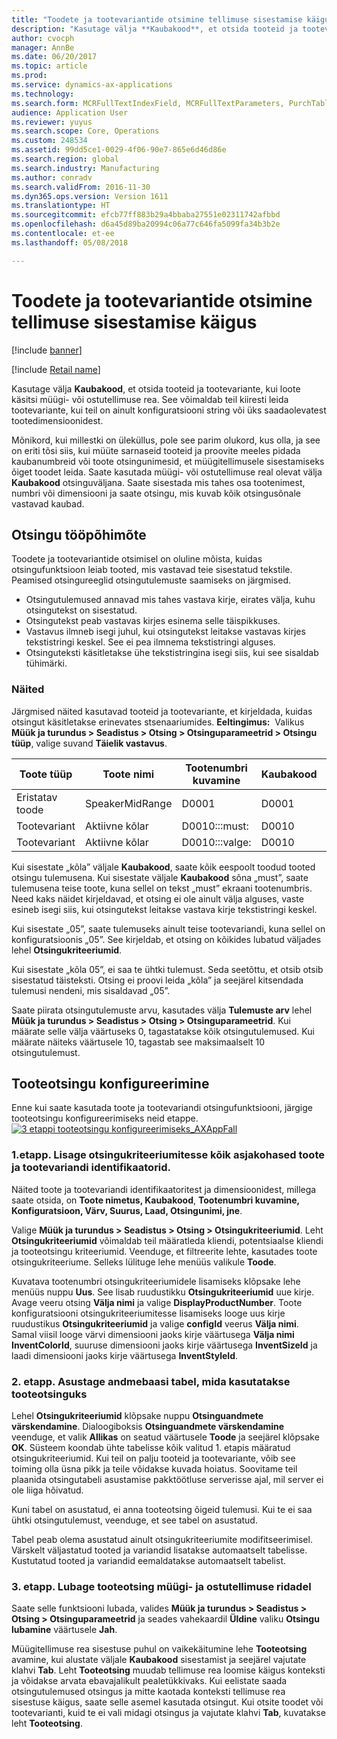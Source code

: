 ```yaml
---
title: "Toodete ja tootevariantide otsimine tellimuse sisestamise käigus"
description: "Kasutage välja **Kaubakood**, et otsida tooteid ja tootevariante, kui loote käsitsi müügi- või ostutellimuse rea. See võimaldab teil kiiresti leida tootevariante, kui teil on ainult konfiguratsiooni string või üks saadaolevatest tootedimensioonidest."
author: cvocph
manager: AnnBe
ms.date: 06/20/2017
ms.topic: article
ms.prod: 
ms.service: dynamics-ax-applications
ms.technology: 
ms.search.form: MCRFullTextIndexField, MCRFullTextParameters, PurchTable, SalesTable
audience: Application User
ms.reviewer: yuyus
ms.search.scope: Core, Operations
ms.custom: 248534
ms.assetid: 99dd5ce1-0029-4f06-90e7-865e6d46d86e
ms.search.region: global
ms.search.industry: Manufacturing
ms.author: conradv
ms.search.validFrom: 2016-11-30
ms.dyn365.ops.version: Version 1611
ms.translationtype: HT
ms.sourcegitcommit: efcb77ff883b29a4bbaba27551e02311742afbbd
ms.openlocfilehash: d6a45d89ba20994c06a77c646fa5099fa34b3b2e
ms.contentlocale: et-ee
ms.lasthandoff: 05/08/2018

---
```


# <a name="search-for-products-and-product-variants-during-order-entry"></a>Toodete ja tootevariantide otsimine tellimuse sisestamise käigus

[!include [banner](../includes/banner.md)]

[!include [Retail name](../includes/retail-name.md)]

Kasutage välja **Kaubakood**, et otsida tooteid ja tootevariante, kui loote käsitsi müügi- või ostutellimuse rea.  See võimaldab teil kiiresti leida tootevariante, kui teil on ainult konfiguratsiooni string või üks saadaolevatest tootedimensioonidest.

Mõnikord, kui millestki on üleküllus, pole see parim olukord, kus olla, ja see on eriti tõsi siis, kui müüte sarnaseid tooteid ja proovite meeles pidada kaubanumbreid või toote otsingunimesid, et müügitellimusele sisestamiseks õiget toodet leida. Saate kasutada müügi- või ostutellimuse real olevat välja **Kaubakood** otsinguväljana. Saate sisestada mis tahes osa tootenimest, numbri või dimensiooni ja saate otsingu, mis kuvab kõik otsingusõnale vastavad kaubad.

## <a name="how-search-works"></a>Otsingu tööpõhimõte
Toodete ja tootevariantide otsimisel on oluline mõista, kuidas otsingufunktsioon leiab tooted, mis vastavad teie sisestatud tekstile. Peamised otsingureeglid otsingutulemuste saamiseks on järgmised.

-   Otsingutulemused annavad mis tahes vastava kirje, eirates välja, kuhu otsingutekst on sisestatud.
-   Otsingutekst peab vastavas kirjes esinema selle täispikkuses.
-   Vastavus ilmneb isegi juhul, kui otsingutekst leitakse vastavas kirjes tekstistringi keskel. See ei pea ilmnema tekstistringi alguses.
-   Otsinguteksti käsitletakse ühe tekstistringina isegi siis, kui see sisaldab tühimärki.

### <a name="examples"></a>Näited

Järgmised näited kasutavad tooteid ja tootevariante, et kirjeldada, kuidas otsingut käsitletakse erinevates stsenaariumides. **Eeltingimus:**  Valikus **Müük ja turundus &gt; Seadistus &gt; Otsing &gt; Otsinguparameetrid &gt; Otsingu tüüp**, valige suvand **Täielik vastavus**.

| Toote tüüp     | Toote nimi    | Tootenumbri kuvamine | Kaubakood | Konfiguratsioon |
|------------------|-----------------|------------------------|-------------|---------------|
| Eristatav toode | SpeakerMidRange | D0001                  | D0001       | Pole            |
| Tootevariant  | Aktiivne kõlar  | D0010:::must:         | D0010       | 000005        |
| Tootevariant  | Aktiivne kõlar  | D0010:::valge:         | D0010       | Valge         |

Kui sisestate „kõla” väljale **Kaubakood**, saate kõik eespoolt toodud tooted otsingu tulemusena. Kui sisestate väljale **Kaubakood** sõna „must”, saate tulemusena teise toote, kuna sellel on tekst „must” ekraani tootenumbris. Need kaks näidet kirjeldavad, et otsing ei ole ainult välja alguses, vaste esineb isegi siis, kui otsingutekst leitakse vastava kirje tekstistringi keskel.  

Kui sisestate „05”, saate tulemuseks ainult teise tootevariandi, kuna sellel on konfiguratsioonis „05”. See kirjeldab, et otsing on kõikides lubatud väljades lehel **Otsingukriteeriumid**.  

Kui sisestate „kõla 05”, ei saa te ühtki tulemust. Seda seetõttu, et otsib otsib sisestatud täisteksti. Otsing ei proovi leida „kõla” ja seejärel kitsendada tulemusi nendeni, mis sisaldavad „05”.  

Saate piirata otsingutulemuste arvu, kasutades välja **Tulemuste arv** lehel **Müük ja turundus &gt; Seadistus &gt; Otsing &gt; Otsinguparameetrid**. Kui määrate selle välja väärtuseks 0, tagastatakse kõik otsingutulemused. Kui määrate näiteks väärtusele 10, tagastab see maksimaalselt 10 otsingutulemust.

## <a name="configure-the-product-search"></a>Tooteotsingu konfigureerimine
Enne kui saate kasutada toote ja tootevariandi otsingufunktsiooni, järgige tooteotsingu konfigureerimiseks neid etappe. [![3 etappi tooteotsingu konfigureerimiseks\_AXAppFall](./media/3-steps-to-configure-product-search_axappfall.png)](./media/3-steps-to-configure-product-search_axappfall.png)

### <a name="step-1-include-all-the-relevant-product-and-product-variant-identifiers-and-dimensions-in-the-search-criteria"></a>1.etapp. Lisage otsingukriteeriumitesse kõik asjakohased toote ja tootevariandi identifikaatorid.

Näited toote ja tootevariandi identifikaatoritest ja dimensioonidest, millega saate otsida, on **Toote nimetus, Kaubakood**, **Tootenumbri kuvamine, Konfiguratsioon, Värv, Suurus, Laad, Otsingunimi, jne**.  

Valige **Müük ja turundus &gt; Seadistus &gt; Otsing &gt; Otsingukriteeriumid**. Leht **Otsingukriteeriumid** võimaldab teil määratleda kliendi, potentsiaalse kliendi ja tooteotsingu kriteeriumid. Veenduge, et filtreerite lehte, kasutades toote otsingukriteeriume. Selleks lülituge lehe menüüs valikule **Toode**.  

Kuvatava tootenumbri otsingukriteeriumidele lisamiseks klõpsake lehe menüüs nuppu **Uus**. See lisab ruudustikku **Otsingukriteeriumid** uue kirje. Avage veeru otsing **Välja nimi** ja valige **DisplayProductNumber**. Toote konfiguratsiooni otsingukriteeriumitesse lisamiseks looge uus kirje ruudustikus **Otsingukriteeriumid** ja valige **configId** veerus **Välja nimi**. Samal viisil looge värvi dimensiooni jaoks kirje väärtusega **Välja nimi** **InventColorId**, suuruse dimensiooni jaoks kirje väärtusega **InventSizeId** ja laadi dimensiooni jaoks kirje väärtusega **InventStyleId**.

### <a name="step-2-populate-the-database-table-that-is-used-for-product-search"></a>2. etapp. Asustage andmebaasi tabel, mida kasutatakse tooteotsinguks

Lehel **Otsingukriteeriumid** klõpsake nuppu **Otsinguandmete värskendamine**. Dialoogiboksis **Otsinguandmete värskendamine** veenduge, et valik **Allikas** on seatud väärtusele **Toode** ja seejärel klõpsake **OK**. Süsteem koondab ühte tabelisse kõik valitud 1. etapis määratud otsingukriteeriumid. Kui teil on palju tooteid ja tootevariante, võib see toiming olla üsna pikk ja teile võidakse kuvada hoiatus. Soovitame teil plaanida otsingutabeli asustamise pakktöötluse serverisse ajal, mil server ei ole liiga hõivatud.  

Kuni tabel on asustatud, ei anna tooteotsing õigeid tulemusi. Kui te ei saa ühtki otsingutulemust, veenduge, et see tabel on asustatud.  

Tabel peab olema asustatud ainult otsingukriteeriumite modifitseerimisel. Värskelt väljastatud tooted ja variandid lisatakse automaatselt tabelisse. Kustutatud tooted ja variandid eemaldatakse automaatselt tabelist.

### <a name="step-3-enable-the-lookup-for-product-search-on-sales-and-purchase-order-lines"></a>3. etapp. Lubage tooteotsing müügi- ja ostutellimuse ridadel

Saate selle funktsiooni lubada, valides **Müük ja turundus &gt; Seadistus &gt; Otsing &gt; Otsinguparameetrid** ja seades vahekaardil **Üldine** valiku **Otsingu lubamine** väärtusele **Jah**.  

Müügitellimuse rea sisestuse puhul on vaikekäitumine lehe **Tooteotsing** avamine, kui alustate väljale **Kaubakood** sisestamist ja seejärel vajutate klahvi **Tab**. Leht **Tooteotsing** muudab tellimuse rea loomise käigus konteksti ja võidakse arvata ebavajalikult pealetükkivaks. Kui eelistate saada otsingutulemused otsingus ja mitte kaotada konteksti tellimuse rea sisestuse käigus, saate selle asemel kasutada otsingut. Kui otsite toodet või tootevarianti, kuid te ei vali midagi otsingus ja vajutate klahvi **Tab**, kuvatakse leht **Tooteotsing**.




